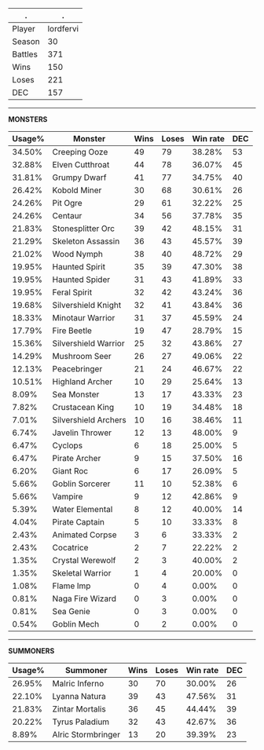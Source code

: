 .|.
|-|-
Player|lordfervi
Season|30
Battles|371
Wins|150
Loses|221
DEC|157

---
**MONSTERS**

Usage%|Monster|Wins|Loses|Win rate|DEC|
-|-|-|-|-|-|
34.50%|Creeping Ooze|49|79|38.28%|53|
32.88%|Elven Cutthroat|44|78|36.07%|45|
31.81%|Grumpy Dwarf|41|77|34.75%|40|
26.42%|Kobold Miner|30|68|30.61%|26|
24.26%|Pit Ogre|29|61|32.22%|25|
24.26%|Centaur|34|56|37.78%|35|
21.83%|Stonesplitter Orc|39|42|48.15%|31|
21.29%|Skeleton Assassin|36|43|45.57%|39|
21.02%|Wood Nymph|38|40|48.72%|29|
19.95%|Haunted Spirit|35|39|47.30%|38|
19.95%|Haunted Spider|31|43|41.89%|33|
19.95%|Feral Spirit|32|42|43.24%|36|
19.68%|Silvershield Knight|32|41|43.84%|36|
18.33%|Minotaur Warrior|31|37|45.59%|24|
17.79%|Fire Beetle|19|47|28.79%|15|
15.36%|Silvershield Warrior|25|32|43.86%|27|
14.29%|Mushroom Seer|26|27|49.06%|22|
12.13%|Peacebringer|21|24|46.67%|22|
10.51%|Highland Archer|10|29|25.64%|13|
8.09%|Sea Monster|13|17|43.33%|23|
7.82%|Crustacean King|10|19|34.48%|18|
7.01%|Silvershield Archers|10|16|38.46%|11|
6.74%|Javelin Thrower|12|13|48.00%|9|
6.47%|Cyclops|6|18|25.00%|5|
6.47%|Pirate Archer|9|15|37.50%|16|
6.20%|Giant Roc|6|17|26.09%|5|
5.66%|Goblin Sorcerer|11|10|52.38%|6|
5.66%|Vampire|9|12|42.86%|9|
5.39%|Water Elemental|8|12|40.00%|14|
4.04%|Pirate Captain|5|10|33.33%|8|
2.43%|Animated Corpse|3|6|33.33%|2|
2.43%|Cocatrice|2|7|22.22%|2|
1.35%|Crystal Werewolf|2|3|40.00%|2|
1.35%|Skeletal Warrior|1|4|20.00%|0|
1.08%|Flame Imp|0|4|0.00%|0|
0.81%|Naga Fire Wizard|0|3|0.00%|0|
0.81%|Sea Genie|0|3|0.00%|0|
0.54%|Goblin Mech|0|2|0.00%|0|

---
**SUMMONERS**

Usage%|Summoner|Wins|Loses|Win rate|DEC|
-|-|-|-|-|-|
26.95%|Malric Inferno|30|70|30.00%|26|
22.10%|Lyanna Natura|39|43|47.56%|31|
21.83%|Zintar Mortalis|36|45|44.44%|39|
20.22%|Tyrus Paladium|32|43|42.67%|36|
8.89%|Alric Stormbringer|13|20|39.39%|23|
